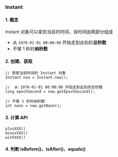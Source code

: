 ###  Instant

#### 1. 概念
Instant 对象可以拿到当前的时间，该时间由两部分组成
* 从 `1970-01-01 00:00:00` 开始走到此刻的**总秒数**
* 不够 1 秒的**纳秒数**

#### 2. 创建、获取
```
// 获取当前时间的 Instant 对象
Instant now = Instant.now();

//  从 1970-01-01 00:00:00 开始走到此刻的总秒数
long epochSecond = now.getEpochSecond();

// 不够 1 秒的纳秒数
int nano = now.getNano();
```


#### 3. 计算 API
```
plusXXX()
minusXXX()
withXXX()
```

#### 4. 判断  isBefore()、isAfter()、equals()
